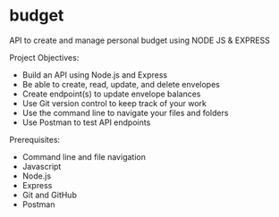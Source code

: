 # budget
API to create and manage personal budget using NODE JS & EXPRESS

Project Objectives:
* Build an API using Node.js and Express
* Be able to create, read, update, and delete envelopes
* Create endpoint(s) to update envelope balances
* Use Git version control to keep track of your work
* Use the command line to navigate your files and folders
* Use Postman to test API endpoints

Prerequisites:
* Command line and file navigation
* Javascript
* Node.js
* Express
* Git and GitHub
* Postman
